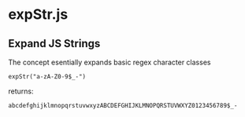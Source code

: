 # expStr.js
## Expand JS Strings

The concept esentially expands basic regex character classes


`expStr("a-zA-Z0-9$_-")`

returns:

`abcdefghijklmnopqrstuvwxyzABCDEFGHIJKLMNOPQRSTUVWXYZ0123456789$_-`
